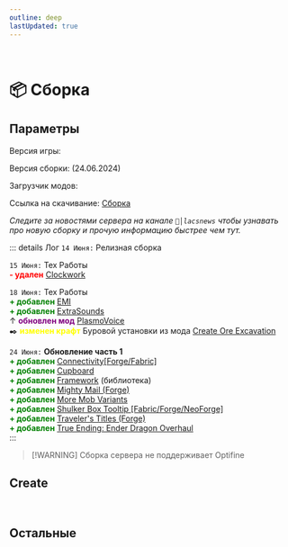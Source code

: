 ```yaml
---
outline: deep
lastUpdated: true
---
```


<Pill name="ML Create 2" link="./" icon="solar:archive-bold-duotone" color="#868dcc" /> <br/>
 
# 📦 Сборка
## Параметры 

Версия игры: <Badge type="info" text="1.20.1" />

Версия сборки: <Badge type="info" text="v4" /> (24.06.2024) 

Загрузчик модов: <Badge type="info" text="1.20.1 Forge" />

Ссылка на скачивание: [Сборка](https://cdn.discordapp.com/attachments/1147016520128528435/1254861242540232745/mods.rar?ex=667b081a&is=6679b69a&hm=6d69270eea2acd183611bffb3d8325c2e1509eb8c0ea034e65d852c066a70776&) 

*Следите за новостями сервера на канале `📰│lacsnews` чтобы узнавать про новую сборку и прочую  информацию быстрее чем тут.*

::: details Лог
`14 Июня:` Релизная сборка 

`15 Июня:`  Тех Работы <br/>
**<span style="color: red;">- удален</span>** [Clockwork](https://www.curseforge.com/minecraft/mc-mods/create-clockwork) 

`18 Июня:`  Тех Работы <br/>
**<span style="color: green;">+ добавлен</span>** [EMI](https://www.curseforge.com/minecraft/mc-mods/emi)<br/>
**<span style="color: green;">+ добавлен</span>** [ExtraSounds ](https://www.curseforge.com/minecraft/mc-mods/extrasounds-forge) <br/>
↑  **<span style="color: purple;">обновлен мод</span>** [PlasmoVoice](https://www.curseforge.com/minecraft/mc-mods/plasmo-voice) <br/> 
✒️ **<span style="color: yellow;">изменен крафт</span>** Буровой установки из мода  [Create Ore Excavation ](https://www.curseforge.com/minecraft/mc-mods/create-ore-excavation)<br/>

`24 Июня:`  **Обновление часть 1**<br/>
**<span style="color: green;">+ добавлен</span>** [Connectivity\[Forge/Fabric\]](https://www.curseforge.com/minecraft/mc-mods/connectivity) <br/>
**<span style="color: green;">+ добавлен</span>** [Cupboard](https://www.curseforge.com/minecraft/mc-mods/cupboard) <br/>
**<span style="color: green;">+ добавлен</span>** [Framework](https://www.curseforge.com/minecraft/mc-mods/framework)  (библиотека)<br/>
**<span style="color: green;">+ добавлен</span>** [Mighty Mail (Forge)](https://www.curseforge.com/minecraft/mc-mods/mighty-mail) <br/>
**<span style="color: green;">+ добавлен</span>** [More Mob Variants ](https://www.curseforge.com/minecraft/mc-mods/more-mob-variants)<br/>
**<span style="color: green;">+ добавлен</span>** [Shulker Box Tooltip \[Fabric/Forge/NeoForge\]](https://www.curseforge.com/minecraft/mc-mods/shulkerboxtooltip) <br/>
**<span style="color: green;">+ добавлен</span>** [Traveler's Titles (Forge) ](https://www.curseforge.com/minecraft/mc-mods/travelers-titles)<br/>
**<span style="color: green;">+ добавлен</span>** [True Ending: Ender Dragon Overhaul ](https://modrinth.com/datapack/true-ending)<br/>
:::

> [!WARNING] Сборка сервера не поддерживает Optifine 

## Create
<br/>
<Box 
    :items="[
    { 
      name: 'Create', 
      link: 'https://www.curseforge.com/minecraft/mc-mods/create', 
      image: 'https://media.forgecdn.net/avatars/thumbnails/1065/184/256/256/638598725500886388.png', 
      color: '#FF0000', desc: 'Curseforge', 
    },
    { 
      name: 'Create Goggles', 
      link: 'https://www.curseforge.com/minecraft/mc-mods/create-goggles', 
      image: 'https://media.forgecdn.net/avatars/thumbnails/1068/188/256/256/638602681717064214.png', 
      color: '#FF0000', desc: 'Curseforge', //icon: 'simple-icons:curseforge'
    },
    { 
      name: 'Armor Trim', 
      link: 'https://www.curseforge.com/minecraft/mc-mods/create-armor-trim', 
      image: 'https://media.forgecdn.net/avatars/thumbnails/997/864/256/256/638515739861391586.png', 
      color: '#FF0000', desc: 'Curseforge', 
    },
    { 
      name: 'Create Jetpack', 
      link: 'https://www.curseforge.com/minecraft/mc-mods/create-jetpack', 
      image: 'https://media.forgecdn.net/avatars/thumbnails/585/29/256/256/637951524914026425.png', 
      color: '#FF0000', desc: 'Curseforge', 
    },
    { 
      name: 'Crafts & Additions', 
      link: 'https://www.curseforge.com/minecraft/mc-mods/createaddition', 
      image: 'https://media.forgecdn.net/avatars/thumbnails/405/250/256/256/637616939209778882.png', 
      color: '#FF0000', desc: 'Curseforge', 
    },
    { 
      name: 'Misc & Things', 
      link: 'https://www.curseforge.com/minecraft/mc-mods/create-misc-and-things', 
      image: 'https://media.forgecdn.net/avatars/thumbnails/873/437/256/256/638293470247022480.png', 
      color: '#FF0000', desc: 'Curseforge', 
    },
    { 
      name: 'More Automation', 
      link: 'https://www.curseforge.com/minecraft/mc-mods/create-more-automation', 
      image: 'https://media.forgecdn.net/avatars/thumbnails/1065/202/256/256/638598743189353680.png', 
      color: '#FF0000', desc: 'Curseforge', 
    },
    { 
      name: 'Fully Automated', 
      link: 'https://modrinth.com/mod/create-fully-automated', 
      image: 'https://cdn.modrinth.com/data/8f6jkgAa/680d8a6e6c56d7d4008408bde6b82ce2f54fee87_96.webp', 
      color: '#00FF00', desc: 'Modrinth' //icon: 'simple-icons:modrinth'
    },
    { 
      name: 'High Pressure', 
      link: 'https://modrinth.com/mod/create-high-pressure', 
      image: 'https://cdn.modrinth.com/data/Mn8ziD0c/0a52c693eb09fb52f90244c7deeafec1f7b6a69f_96.webp', 
      color: '#00FF00', desc: 'Modrinth', //icon: 'simple-icons:modrinth'
    },
    { 
      name: 'Create: Oxidized', 
      link: 'https://www.curseforge.com/minecraft/mc-mods/create-oxidized', 
      image: 'https://media.forgecdn.net/avatars/thumbnails/923/484/256/256/638390204260502314.png', 
      color: '#FF0000', desc: 'Curseforge', 
    },
    { 
      name: 'Create: Gravity', 
      link: 'https://www.curseforge.com/minecraft/mc-mods/create-gravity', 
      image: 'https://media.forgecdn.net/avatars/thumbnails/946/95/256/256/638431672145306956.png', 
      color: '#FF0000', desc: 'Curseforge', 
    },
    { 
      name: 'Aquatic Ambitions', 
      link: 'https://www.curseforge.com/minecraft/mc-mods/create-aquatic-ambitions', 
      image: 'https://media.forgecdn.net/avatars/thumbnails/982/964/256/256/638490959582993753.png', 
      color: '#FF0000', desc: 'Curseforge', 
    },
    { 
      name: 'Ore Excavation', 
      link: 'https://www.curseforge.com/minecraft/mc-mods/create-ore-excavation', 
      image: 'https://media.forgecdn.net/avatars/thumbnails/1067/697/256/256/638602012706611157.png', 
      color: '#FF0000', desc: 'Curseforge', 
    },
    { 
      name: 'Create: Liquid Fuel', 
      link: 'https://www.curseforge.com/minecraft/mc-mods/create-liquid-fuel', 
      image: 'https://media.forgecdn.net/avatars/thumbnails/793/156/256/256/638150866140201762.png', 
      color: '#FF0000', desc: 'Curseforge', 
    },
    { 
      name: 'Power Loader', 
      link: 'https://www.curseforge.com/minecraft/mc-mods/create-power-loader', 
      image: 'https://media.forgecdn.net/avatars/thumbnails/903/443/256/256/638352779105838214.png', 
      color: '#FF0000', desc: 'Curseforge', 
    },
    { 
      name: 'Tweak Controllers', 
      link: 'https://www.curseforge.com/minecraft/mc-mods/create-tweaked-controllers', 
      image: 'https://media.forgecdn.net/avatars/thumbnails/860/786/256/256/638267689835103641.png', 
      color: '#FF0000', desc: 'Curseforge', 
    },
    { 
      name: 'Big Contraptions', 
      link: 'https://www.curseforge.com/minecraft/mc-mods/create-big-contraptions', 
      image: 'https://media.forgecdn.net/avatars/thumbnails/835/940/256/256/638227944052061210.png', 
      color: '#FF0000', desc: 'Curseforge', 
    },
    { 
      name: 'Create Encased', 
      link: 'https://www.curseforge.com/minecraft/mc-mods/create-encased', 
      image: 'https://media.forgecdn.net/avatars/thumbnails/1071/505/256/256/638607067577017369.png', 
      color: '#FF0000', desc: 'Curseforge', 
    },
    { 
      name: 'Create: Connected', 
      link: 'https://www.curseforge.com/minecraft/mc-mods/create-connected', 
      image: 'https://media.forgecdn.net/avatars/thumbnails/922/162/256/256/638387242479713653.png', 
      color: '#FF0000', desc: 'Curseforge', 
    },
    { 
      name: 'Create: Framed', 
      link: 'https://www.curseforge.com/minecraft/mc-mods/create-framed', 
      image: 'https://media.forgecdn.net/avatars/thumbnails/922/838/256/256/638388766008416292.png', 
      color: '#FF0000', desc: 'Curseforge', 
    },
    { 
      name: 'Create: Copycats+', 
      link: 'https://www.curseforge.com/minecraft/mc-mods/copycats', 
      image: 'https://media.forgecdn.net/avatars/thumbnails/946/562/256/256/638432563570802556.png', 
      color: '#FF0000', desc: 'Curseforge', 
    },
    { 
      name: 'Create Deco', 
      link: 'https://www.curseforge.com/minecraft/mc-mods/create-deco', 
      image: 'https://media.forgecdn.net/avatars/thumbnails/1065/338/256/256/638598933457608969.png', 
      color: '#FF0000', desc: 'Curseforge', 
    },
    { 
      name: 'Deco Additions', 
      link: 'https://modrinth.com/datapack/create-deco-additions', 
      image: 'https://cdn.modrinth.com/data/HrsF061q/15382abe37af18eb27ceeb93973c29ce2f6930ab_96.webp', 
      color: '#00FF00', desc: 'Modrinth', //icon: 'simple-icons:modrinth'
    },
    { 
      name: 'Rechiseled: Create', 
      link: 'https://www.curseforge.com/minecraft/mc-mods/rechiseled-create', 
      image: 'https://media.forgecdn.net/avatars/thumbnails/848/902/256/256/638249353195216679.png', 
      color: '#FF0000', desc: 'Curseforge', 
    },
    { 
      name: 'Create: Interiors', 
      link: 'https://www.curseforge.com/minecraft/mc-mods/interiors', 
      image: 'https://media.forgecdn.net/avatars/thumbnails/1068/436/256/256/638602929407669140.png', 
      color: '#FF0000', desc: 'Curseforge', 
    },
    { 
      name: 'Steam \'n\' Rails', 
      link: 'https://www.curseforge.com/minecraft/mc-mods/create-steam-n-rails', 
      image: 'https://media.forgecdn.net/avatars/thumbnails/1065/609/256/256/638599304770885171.webp', 
      color: '#FF0000', desc: 'Curseforge', 
    },
    { 
      name: 'Bells & Whistles', 
      link: 'https://www.curseforge.com/minecraft/mc-mods/bellsandwhistles', 
      image: 'https://media.forgecdn.net/avatars/thumbnails/1068/437/256/256/638602929669872740.png', 
      color: '#FF0000', desc: 'Curseforge', 
    },
    { 
      name: 'Railways Navigator', 
      link: 'https://www.curseforge.com/minecraft/mc-mods/create-railways-navigator', 
      image: 'https://media.forgecdn.net/avatars/thumbnails/1066/720/256/256/638600887691727882.png', 
      color: '#FF0000', desc: 'Curseforge', 
    },
    { 
      name: 'Train Perspective', 
      link: 'https://modrinth.com/mod/create-train-perspective', 
      image: 'https://cdn.modrinth.com/data/MAuPqvf1/d61ce32c99e33e419704021d30ef138fd3f8f76b_96.webp', 
      color: '#00FF00', desc: 'Modrinth', //icon: 'simple-icons:modrinth'
    },
    { 
      name: 'Numismatics', 
      link: 'https://www.curseforge.com/minecraft/mc-mods/numismatics', 
      image: 'https://media.forgecdn.net/avatars/thumbnails/975/993/256/256/638479743236516111.png', 
      color: '#FF0000', desc: 'Curseforge', 
    },
    { 
      name: 'Numismatics Craft.', 
      link: 'https://www.curseforge.com/minecraft/mc-mods/create-numismatics-crafting-recipe', 
      image: 'https://media.forgecdn.net/avatars/thumbnails/1002/876/256/256/638523286786359576.png', 
      color: '#FF0000', desc: 'Curseforge', 
    },
    { 
      name: 'Create Slice & Dice', 
      link: 'https://www.curseforge.com/minecraft/mc-mods/slice-and-dice', 
      image: 'https://media.forgecdn.net/avatars/thumbnails/1076/930/256/256/638614872387774853.png', 
      color: '#FF0000', desc: 'Curseforge', 
    },
    { 
      name: 'Create Delight', 
      link: 'https://www.curseforge.com/minecraft/modpacks/create-delight', 
      image: 'https://media.forgecdn.net/avatars/thumbnails/795/11/256/256/638154158088458233.png', 
      color: '#FF0000', desc: 'Curseforge', 
    },
    { 
      name: 'Central Kitchen', 
      link: 'https://www.curseforge.com/minecraft/mc-mods/create-central-kitchen', 
      image: 'https://media.forgecdn.net/avatars/thumbnails/770/583/256/256/638109213062028041.png', 
      color: '#FF0000', desc: 'Curseforge', 
    },
    { 
      name: 'Create Ratatouille', 
      link: 'https://www.curseforge.com/minecraft/mc-mods/create-ratatouille', 
      image: 'https://media.forgecdn.net/avatars/thumbnails/958/372/256/256/638452456238837257.png', 
      color: '#FF0000', desc: 'Curseforge', 
    },
    { 
      name: 'Enchant. Industry', 
      link: 'https://www.curseforge.com/minecraft/mc-mods/create-enchantment-industry', 
      image: 'https://media.forgecdn.net/avatars/thumbnails/624/857/256/256/638021175448741701.png', 
      color: '#FF0000', desc: 'Curseforge', 
    },
    ]"
/>


## Остальные

<Box :items="[
    { 
      name: 'Alex\'s Mobs', 
      link: 'https://www.curseforge.com/minecraft/mc-mods/alexs-mobs', 
      image: 'https://media.forgecdn.net/avatars/thumbnails/543/777/256/256/637874731161865623.jpeg', 
      color: '#FF0000', desc: 'Curseforge', 
    },
    { 
      name: 'Refined Storage', 
      link: 'https://www.curseforge.com/minecraft/mc-mods/refined-storage', 
      image: 'https://media.forgecdn.net/avatars/thumbnails/51/695/256/256/636106666531773282.png', 
      color: '#FF0000', desc: 'Curseforge', //icon: 'simple-icons:curseforge'
    },
    { 
      name: 'Farmer\'s Delight', 
      link: 'https://www.curseforge.com/minecraft/mc-mods/farmers-delight', 
      image: 'https://media.forgecdn.net/avatars/thumbnails/396/11/256/256/637595005615179370.png', 
      color: '#FF0000', desc: 'Curseforge', 
    },
    { 
      name: 'Emotecraft', 
      link: 'https://www.curseforge.com/minecraft/mc-mods/emotecraft-forge', 
      image: 'https://media.forgecdn.net/avatars/thumbnails/294/964/256/256/637335210850751725.png', 
      color: '#FF0000', desc: 'Curseforge', 
    },
    { 
      name: 'Plasmo Voice', 
      link: 'https://modrinth.com/plugin/plasmo-voice', 
      image: 'https://cdn.modrinth.com/data/1bZhdhsH/72c1641d4af92d93546958a2c87e0b5fd1c3f650_96.webp', 
      color: '#00FF00', desc: 'Modrinth', //icon: 'simple-icons:modrinth'
    },
    { 
      name: 'Exposure', 
      link: 'https://www.curseforge.com/minecraft/mc-mods/exposure', 
      image: 'https://media.forgecdn.net/avatars/thumbnails/1029/426/256/256/638551434733696364_animated.gif', 
      color: '#FF0000', desc: 'Curseforge', 
    },
    { 
      name: 'CC: Tweaked', 
      link: 'https://www.curseforge.com/minecraft/mc-mods/cc-tweaked', 
      image: 'https://media.forgecdn.net/avatars/thumbnails/130/871/256/256/636463439690354770.png', 
      color: '#FF0000', desc: 'Curseforge',
    },
    { 
      name: 'Better Archeology', 
      link: 'https://www.curseforge.com/minecraft/mc-mods/better-archeology', 
      image: 'https://media.forgecdn.net/avatars/thumbnails/837/435/256/256/638230587773934333.png', 
      color: '#FF0000', desc: 'Curseforge', //icon: 'simple-icons:curseforge'
    },
    ]"
/>